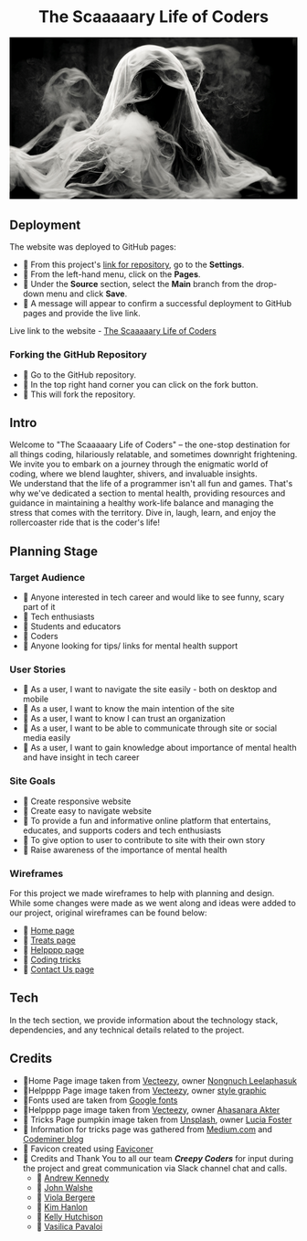 
<h1 align="center"><strong>The Scaaaaary Life of Coders</strong></h1>

<p align = "center">
<img src = assets/images/640-abstract-ghost-devil-in-smoke-black-and-white-halloween-and-creepy-concept-digital-art.jpg></p>

## **Deployment**

The website was deployed to GitHub pages:

- 🎃 From this project's [link for repository](https://github.com/andyk8872/luckynumber13), go to the **Settings**.
- 🎃 From the left-hand menu, click on the **Pages**.
- 🎃 Under the **Source** section, select the **Main** branch from the drop-down menu and click **Save**.
- 🎃 A message will appear to confirm a successful deployment to GitHub pages and provide the live link.

Live link to the website - [The Scaaaaary Life of Coders](https://andyk8872.github.io/luckynumber13/)

### Forking the GitHub Repository
- 🎃 Go to the GitHub repository.
- 🎃 In the top right hand corner you can click on the fork button.
- 🎃 This will fork the repository.

## Intro
Welcome to "The Scaaaaary Life of Coders" – the one-stop destination for all things coding, hilariously relatable, and sometimes downright frightening. We invite you to embark on a journey through the enigmatic world of coding, where we blend laughter, shivers, and invaluable insights.<br>
We understand that the life of a programmer isn't all fun and games. That's why we've dedicated a section to mental health, providing resources and guidance in maintaining a healthy work-life balance and managing the stress that comes with the territory. Dive in, laugh, learn, and enjoy the rollercoaster ride that is the coder's life!

## **Planning Stage**

### **Target Audience**

- 🎃 Anyone interested in tech career and would like to see funny, scary part of it
- 🎃 Tech enthusiasts
- 🎃 Students and educators
- 🎃 Coders
- 🎃 Anyone looking for tips/ links for mental health support


### **User Stories**

- 🎃 As a user, I want to navigate the site easily - both on desktop and mobile
- 🎃 As a user, I want to know the main intention of the site
- 🎃 As a user, I want to know I can trust an organization
- 🎃 As a user, I want to be able to communicate through site or social media easily
- 🎃 As a user, I want to gain knowledge about importance of mental health and have insight in tech career

### **Site Goals**

- 🎃 Create responsive website
- 🎃 Create easy to navigate website
- 🎃 To provide a fun and informative online platform that entertains, educates, and supports coders and tech enthusiasts
- 🎃 To give option to user to contribute to site with their own story
- 🎃 Raise awareness of the importance of mental health

### **Wireframes**

For this project we made wireframes to help with planning and design. While some changes were made as we went along and ideas were added to our project, original wireframes can be found below:

- 🎃 [Home page](assets/images/homepage.png)
- 🎃 [Treats page](assets/images/coders_lifeline.png)
- 🎃 [Helpppp page](assets/images/mental_health.png)
- 🎃 [Coding tricks](assets/images/coding_tricks.png)
- 🎃 [Contact Us page](assets/images/contact_us.png)

## Tech
In the tech section, we provide information about the technology stack, dependencies, and any technical details related to the project.

## Credits

- 🎃Home Page image taken from [Vecteezy](https://www.vecteezy.com), owner [Nongnuch Leelaphasuk]("https://www.vecteezy.com/photo/10377366-abstract-ghost-devil-in-smoke-black-and-white-halloween-and-creepy-concept-digital-art")
- 🎃Helpppp Page image taken from [Vecteezy](https://www.vecteezy.com), owner [style graphic]("https://www.vecteezy.com/photo/31283002-human-in-spooky-ghosts-costume-flying-inside-the-old-house-at-night-spooky-halloween-background-with-ghost-ghost-on-halloween-celebration-concept-by-ai-generated")
- 🎃Fonts used are taken from [Google fonts](https://fonts.google.com/)
- 🎃Helpppp page image taken from [Vecteezy](https://www.vecteezy.com), owner [Ahasanara Akter]("https://www.vecteezy.com/photo/22909254-human-brain-medical-and-health-care-conceptual-illustration-3d-render-generate-ai")
- 🎃 Tricks Page pumpkin image taken from [Unsplash](https://unsplash.com), owner [Lucia Foster](https://unsplash.com/photos/jack-o-lantern-with-light-qPtB_GTcyO8)
- 🎃 Information for tricks page was gathered from [Medium.com](https://medium.com/@joshuatyler/the-magic-of-coding-30e58ce31032) and [Codeminer blog](https://blog.codeminer42.com/unravel-the-magic-of-programming/)
- 🎃 Favicon created using [Faviconer](http://www.faviconer.com/)
- 🎃 Credits and Thank You to all our team ***Creepy Coders*** for input during the project and great communication via Slack channel chat and calls.
  - 🎃 [Andrew Kennedy](https://github.com/ocassidydev)
  - 🎃 [John Walshe](https://github.com/JWalshe86)
  - 🎃 [Viola Bergere](https://github.com/ocassidydev)
  - 🎃 [Kim Hanlon](https://github.com/kimatron)
  - 🎃 [Kelly Hutchison](https://github.com/quiltingcode)
  - 🎃 [Vasilica Pavaloi](https://github.com/Vasi012)
  

